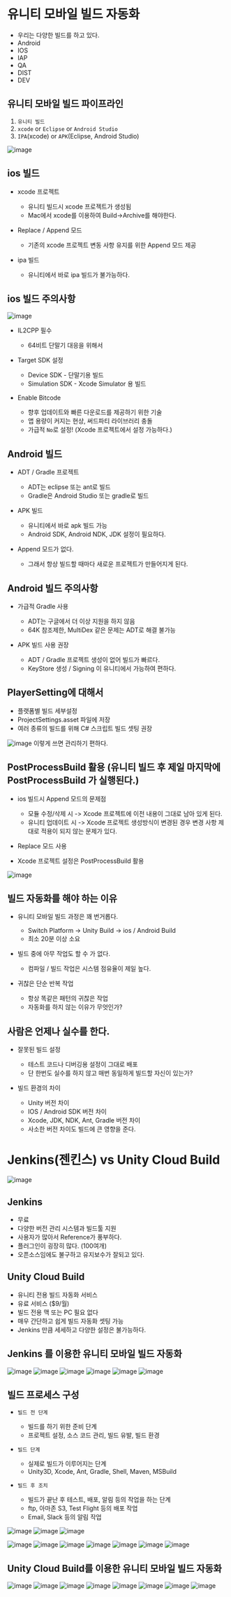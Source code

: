 # 유니티 모바일 빌드 자동화
- 우리는 다양한 빌드를 하고 있다.
- Android
- IOS
- IAP
- QA
- DIST
- DEV
## 유니티 모바일 빌드 파이프라인
1. `유니티 빌드`
2. `xcode` or `Eclipse` or `Android Studio`
3. `IPA`(xcode) or `APK`(Eclipse, Android Studio)

![image](https://user-images.githubusercontent.com/31722512/166255797-0530f077-c3e5-40b6-a190-51aba52d7468.png)

## ios 빌드
- xcode 프로젝트
  * 유니티 빌드시 xcode 프로젝트가 생성됨
  * Mac에서 xcode를 이용하여 Build->Archive를 해야한다.

- Replace / Append 모드
  * 기존의 xcode 프로젝트 변동 사항 유지를 위한 Append 모드 제공

- ipa 빌드
  * 유니티에서 바로 ipa 빌드가 불가능하다.

## ios 빌드 주의사항
![image](https://user-images.githubusercontent.com/31722512/166256257-0027d515-c33f-426b-8d79-2d82deffacc8.png)

- IL2CPP 필수
  * 64비트 단말기 대응을 위해서

- Target SDK 설정
  * Device SDK - 단말기용 빌드
  * Simulation SDK - Xcode Simulator 용 빌드

- Enable Bitcode
  * 향후 업데이트와 빠른 다운로드를 제공하기 위한 기술
  * 앱 용량이 커지는 현상, 써드파티 라이브러리 충돌
  * 가급적 `No`로 설정! (Xcode 프로젝트에서 설정 가능하다.)

## Android 빌드
- ADT / Gradle 프로젝트
  * ADT는 eclipse 또는 ant로 빌드
  * Gradle은 Android Studio 또는 gradle로 빌드

- APK 빌드
  * 유니티에서 바로 apk 빌드 가능
  * Android SDK, Android NDK, JDK 설정이 필요하다.

- Append 모드가 없다.
  * 그래서 항상 빌드할 때마다 새로운 프로젝트가 만들어지게 된다.

## Android 빌드 주의사항
- 가급적 Gradle 사용
  * ADT는 구글에서 더 이상 지원을 하지 않음
  * 64K 참조제한, MultiDex 같은 문제는 ADT로 해결 불가능

- APK 빌드 사용 권장
  * ADT / Gradle 프로젝트 생성이 없어 빌드가 빠르다.
  * KeyStore 생성 / Signing 이 유니티에서 가능하여 편하다.

## PlayerSetting에 대해서
- 플랫폼별 빌드 세부설정
- ProjectSettings.asset 파일에 저장
- 여러 종류의 빌드를 위해 C# 스크립트 빌드 셋팅 권장

![image](https://user-images.githubusercontent.com/31722512/166257300-19b9d62b-a550-44d0-bd7c-afefa29c7b7d.png)
이렇게 쓰면 관리하기 편하다.

## PostProcessBuild 활용 (유니티 빌드 후 제일 마지막에 PostProcessBuild 가 실행된다.)
- ios 빌드시 Append 모드의 문제점
  * 모듈 수정/삭제 시 -> Xcode 프로젝트에 이전 내용이 그대로 남아 있게 된다.
  * 유니티 업데이트 시 -> Xcode 프로젝트 생성방식이 변경된 경우 변경 사항 제대로 적용이 되지 않는 문제가 있다.

- Replace 모드 사용
- Xcode 프로젝트 설정은 PostProcessBuild 활용

![image](https://user-images.githubusercontent.com/31722512/166257691-1ee82166-2010-483d-8bd5-deb9563fa1a8.png)

## 빌드 자동화를 해야 하는 이유
- 유니티 모바일 빌드 과정은 꽤 번거롭다.
  * Switch Platform -> Unity Build -> ios / Android Build
  * 최소 20분 이상 소요

- 빌드 중에 아무 작업도 할 수 가 없다.
  * 컴파일 / 빌드 작업은 시스템 점유율이 제일 높다.

- 귀찮은 단순 반복 작업
  * 항상 똑같은 패턴의 귀찮은 작업
  * 자동화를 하지 않는 이유가 무엇인가?

## 사람은 언제나 실수를 한다.
- 잘못된 빌드 설정
  * 테스트 코드나 디버깅용 설정이 그대로 배포
  * 단 한번도 실수를 하지 않고 매번 동일하게 빌드할 자신이 있는가?

- 빌드 환경의 차이
  * Unity 버전 차이
  * IOS / Android SDK 버전 차이
  * Xcode, JDK, NDK, Ant, Gradle 버전 차이
  * 사소한 버전 차이도 빌드에 큰 영향을 준다.

# Jenkins(젠킨스) vs Unity Cloud Build
![image](https://user-images.githubusercontent.com/31722512/166258929-f514730a-a152-4e00-819c-4c6c29bcd76a.png)
## Jenkins
- 무료
- 다양한 버전 관리 시스템과 빌드툴 지원
- 사용자가 많아서 Reference가 풍부하다.
- 플러그인이 굉장히 많다. (100여개)
- 오픈소스임에도 불구하고 유지보수가 잘되고 있다.

## Unity Cloud Build
- 유니티 전용 빌드 자동화 서비스
- 유료 서비스 ($9/월)
- 빌드 전용 맥 또는 PC 필요 없다
- 매우 간단하고 쉽게 빌드 자동화 셋팅 가능
- Jenkins 만큼 세세하고 다양한 설정은 불가능하다.

## Jenkins 를 이용한 유니티 모바일 빌드 자동화
![image](https://user-images.githubusercontent.com/31722512/166259172-b55d1f05-0575-4db8-ab39-cd70e6e85475.png)
![image](https://user-images.githubusercontent.com/31722512/166259282-51fe89ed-ebbf-4e03-9fdf-3a83327efddb.png)
![image](https://user-images.githubusercontent.com/31722512/166259680-f9a12682-6936-4590-b80a-a0451f9ae72c.png)
![image](https://user-images.githubusercontent.com/31722512/166259723-177a05e0-cad4-4608-ac02-5fda80316643.png)
![image](https://user-images.githubusercontent.com/31722512/166259789-f50a7d2f-97f3-48ea-8c2e-6f4ef042c050.png)
![image](https://user-images.githubusercontent.com/31722512/166259861-3ec7ce4e-2555-440d-aa3a-628d36a2f7d7.png)

## 빌드 프로세스 구성
- `빌드 전 단계`
  * 빌드를 하기 위한 준비 단계
  * 프로젝트 설정, 소스 코드 관리, 빌드 유발, 빌드 환경

- `빌드 단계`
  * 실제로 빌드가 이루어지는 단계
  * Unity3D, Xcode, Ant, Gradle, Shell, Maven, MSBuild

- `빌드 후 조치`
  * 빌드가 끝난 후 테스트, 배포, 알림 등의 작업을 하는 단계
  * ftp, 아마존 S3, Test Flight 등의 배포 작업
  * Email, Slack 등의 알림 작업

![image](https://user-images.githubusercontent.com/31722512/166260406-8b1012e4-89e2-4aa2-af45-bcfa3b97e076.png)
![image](https://user-images.githubusercontent.com/31722512/166260511-fa55a671-68d3-49cb-a15f-28bfe4c15dca.png)
![image](https://user-images.githubusercontent.com/31722512/166260650-a45b31c6-7161-4072-bf20-5c8a1cec2adb.png)

![image](https://user-images.githubusercontent.com/31722512/166260722-4c056b57-b567-45b0-ae9c-65793c99418d.png)
![image](https://user-images.githubusercontent.com/31722512/166260966-1c2a55cd-ad3a-4217-aa2b-81d1276a32ab.png)
![image](https://user-images.githubusercontent.com/31722512/166261061-c5bf5b01-d129-4f95-8e66-e96e3d74f4ee.png)
![image](https://user-images.githubusercontent.com/31722512/166261143-e919571f-a7ab-4d12-87da-23f6ac899666.png)
![image](https://user-images.githubusercontent.com/31722512/166261174-fb73cf56-c3a7-4d7d-b12c-a3c583515aad.png)
![image](https://user-images.githubusercontent.com/31722512/166261332-46561211-7d95-497a-b82e-9a236ddbde7c.png)
![image](https://user-images.githubusercontent.com/31722512/166261368-8a6b66da-b51b-48e5-b24b-52ef3b7150d5.png)

## Unity Cloud Build를 이용한 유니티 모바일 빌드 자동화
![image](https://user-images.githubusercontent.com/31722512/166261458-401a6be7-d117-422c-8f11-5b502c6a80b8.png)
![image](https://user-images.githubusercontent.com/31722512/166261544-b1bca002-8d74-4b3f-acab-4c4a0aca7820.png)
![image](https://user-images.githubusercontent.com/31722512/166261586-3f547e58-322f-412c-962c-3bfd1da55016.png)
![image](https://user-images.githubusercontent.com/31722512/166261608-b8eacaaa-4415-4630-ab2b-b990ba907589.png)
![image](https://user-images.githubusercontent.com/31722512/166261823-d8793b37-8212-4401-9070-1c3aef4466c0.png)
![image](https://user-images.githubusercontent.com/31722512/166261909-e2120acf-aef1-4293-bf55-ffcb64c37d68.png)
![image](https://user-images.githubusercontent.com/31722512/166261976-d10ebd76-d545-4fe2-9b03-2d184eaf145d.png)
![image](https://user-images.githubusercontent.com/31722512/166262148-996616b2-d163-47ac-a3bf-20813480655b.png)




















